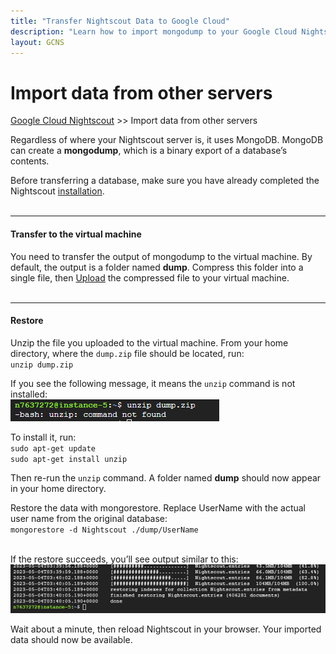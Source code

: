 ```yaml
---
title: "Transfer Nightscout Data to Google Cloud"
description: "Learn how to import mongodump to your Google Cloud Nightscout setup. Includes documentation and help for safe data migration."
layout: GCNS
---
```


# Import data from other servers
[Google Cloud Nightscout](./GoogleCloud.md) >> Import data from other servers  
  
Regardless of where your Nightscout server is, it uses MongoDB.  MongoDB can create a **mongodump**, which is a binary export of a database’s contents.  
  
Before transferring a database, make sure you have already completed the Nightscout [installation](./NS_Install.md).  
<br/>  
  
---  
  
#### **Transfer to the virtual machine**  
You need to transfer the output of mongodump to the virtual machine.  By default, the output is a folder named **dump**. Compress this folder into a single file, then [Upload](./Upload_Download.md) the compressed file to your virtual machine.  
<br/>  
  
---  
  
#### **Restore**  
Unzip the file you uploaded to the virtual machine. From your home directory, where the `dump.zip` file should be located, run:    
`unzip dump.zip`  
  
If you see the following message, it means the `unzip` command is not installed:  
![unzipNotInstalled](./images/unzipNotInstalled.png)  
  
To install it, run:  
`sudo apt-get update`  
`sudo apt-get install unzip`  
  
Then re-run the `unzip` command.  A folder named **dump** should now appear in your home directory.  
  
Restore the data with mongorestore. Replace UserName with the actual user name from the original database:  
`mongorestore -d Nightscout ./dump/UserName`  
<br/>  
  
If the restore succeeds, you’ll see output similar to this:  
![RestoreSuccess](./images/RestoreSuccess.png)  
  
Wait about a minute, then reload Nightscout in your browser. Your imported data should now be available.  
  
